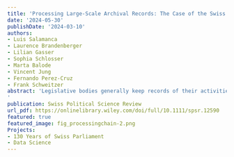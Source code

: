 ```yaml
---
title: 'Processing Large-Scale Archival Records: The Case of the Swiss Parliamentary Records'
date: '2024-05-30'
publishDate: '2024-03-10'
authors:
- Luis Salamanca
- Laurence Brandenberger
- Lilian Gasser
- Sophia Schlosser
- Marta Balode
- Vincent Jung
- Fernando Perez-Cruz
- Frank Schweitzer
abstract: 'Legislative bodies generally keep records of their activities. While the digitization wave spurred the availability of archival documents, their processing remains a challenge. The Swiss parliamentary records are no exception. In this paper we present a supervised pipeline for extracting and structuring of content of archival records. Our pipeline consists of five steps, starting with an assessment of which elements need extraction and how they relate to each other. Step two involves general pre-processing to prepare the PDF documents and is followed by an element classification step. Step four involves post-processing and the final step is a validation of the extracted information. With our supervised approach, we are able to process over 200,000 pages of Swiss parliamentary records (spanning the years 1891–1995), a feat that would exceed the budget of most projects using manual curation. We discuss validation of individual steps and offer guidance to researchers engaged in similar data processing efforts.
'
publication: Swiss Political Science Review
url_pdf: https://onlinelibrary.wiley.com/doi/full/10.1111/spsr.12590
featured: true
featured_image: fig_processingchain-2.png
Projects:
- 130 Years of Swiss Parliament
- Data Science
---
```


